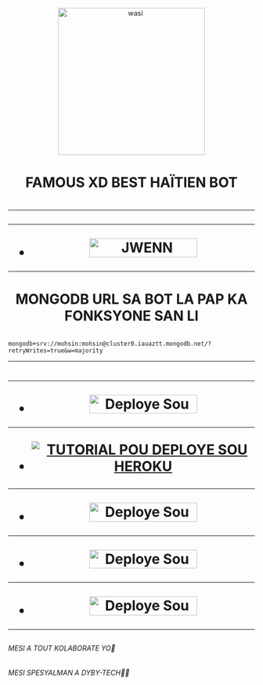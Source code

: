 <p align="center">
 <img alt="wasi" height="300" src="https://avatars.githubusercontent.com/u/167099698?v=4">


  <h1 align="center">FAMOUS XD BEST HAÏTIEN BOT </h1>


   <h1 align="center">



***



***
</a></p>
- <a href="https://replit.com/@habyazor/FAMOUS-XD-PAIRING-CODE?v=1"><img title="JWENN CREDS.JSON" src="https://img.shields.io/badge/JWENN CREDS.JSON-h?color=pink&style=for-the-badge&logo=bmw" width="220" height="38.45"/></a></p>

***

  <h1 align="center">MONGODB URL SA BOT LA PAP KA FONKSYONE SAN LI </h1>

   ```
                         mongodb+srv://mohsin:mohsin@cluster0.iauaztt.mongodb.net/?retryWrites=true&w=majority
   ```


***

</p>




   <h1 align="center"

   

***



***
- <a href="https://dashboard.heroku.com/new?button-url=https://github.com/Famous-Tech/FAMOUS-XD&template=https://github.com/Famous-Tech/FAMOUS-XD"><img title="Deploye Sou Render" src="https://img.shields.io/badge/DEPLOYE SOU HEROKU-h?color=yellow&style=for-the-badge&logo=heroku" width="220" height="38.45"/></a></p>


***

- <a href='https://youtu.be/NbREC9DTQcA?si=bamV9UTA5nXGwDDD' target="_blank"><img alt='TUTORIAL POU DEPLOYE SOU HEROKU' src='https://img.shields.io/badge/-TUTORIAL POU DEPLOYE SOU HEROKU-red?style=for-the-badge&logo=youtube&logoColor=bmw'/></a>

***          
          
- <a href="https://github.com/codespaces/new"><img title="Deploye Sou Codespaces" src="https://img.shields.io/badge/DEPLOYE SOU CODESPACES-h?color=grey&style=for-the-badge&logo=codespaces" width="220" height="38.45"/></a></p>

***

- <a href="https://railway.app/new"><img title="Deploye Sou Railway" src="https://img.shields.io/badge/DEPLOYE SOU RAILWAY-h?color=purple&style=for-the-badge&logo=railway" width="220" height="38.45"/></a></p>

***

- <a href="https://replit.com/github/Ethix-Xsid/Ethix-Xsid2"><img title="Deploye Sou Replit" src="https://img.shields.io/badge/DEPLOYE SOU REPLIT-h?color=blue&style=for-the-badge&logo=replit" width="220" height="38.45"/></a></p>


***

</P>

##


######  MESI A TOUT KOLABORATE YO🤗 
######  MESI SPESYALMAN A DYBY-TECH🔰✅


